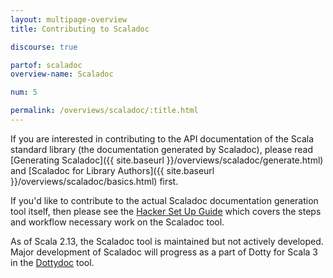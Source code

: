 ```yaml
---
layout: multipage-overview
title: Contributing to Scaladoc

discourse: true

partof: scaladoc
overview-name: Scaladoc

num: 5

permalink: /overviews/scaladoc/:title.html
---
```


If you are interested in contributing to the API documentation of the Scala
standard library (the documentation generated by Scaladoc), please read 
[Generating Scaladoc]({{ site.baseurl }}/overviews/scaladoc/generate.html) and
[Scaladoc for Library Authors]({{ site.baseurl }}/overviews/scaladoc/basics.html) first.

If you'd like to contribute to the actual Scaladoc documentation generation
tool itself, then please see the
[Hacker Set Up Guide](http://scala-lang.org/contribute/hacker-guide.html#2-set-up)
which covers the steps and workflow necessary work on the Scaladoc tool.

As of Scala 2.13, the Scaladoc tool is maintained but not actively
developed.  Major development of Scaladoc will progress as a part of
Dotty for Scala 3 in the
[Dottydoc](https://dotty.epfl.ch/docs/usage/dottydoc.html) tool.
